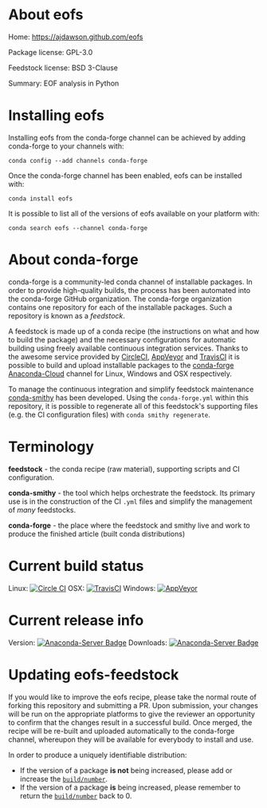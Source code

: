 About eofs
==========

Home: https://ajdawson.github.com/eofs

Package license: GPL-3.0

Feedstock license: BSD 3-Clause

Summary: EOF analysis in Python



Installing eofs
===============

Installing eofs from the conda-forge channel can be achieved by adding conda-forge to your channels with:

```
conda config --add channels conda-forge
```

Once the conda-forge channel has been enabled, eofs can be installed with:

```
conda install eofs
```

It is possible to list all of the versions of eofs available on your platform with:

```
conda search eofs --channel conda-forge
```


About conda-forge
=================

conda-forge is a community-led conda channel of installable packages.
In order to provide high-quality builds, the process has been automated into the
conda-forge GitHub organization. The conda-forge organization contains one repository 
for each of the installable packages. Such a repository is known as a *feedstock*.

A feedstock is made up of a conda recipe (the instructions on what and how to build
the package) and the necessary configurations for automatic building using freely
available continuous integration services. Thanks to the awesome service provided by
[CircleCI](https://circleci.com/), [AppVeyor](http://www.appveyor.com/)
and [TravisCI](https://travis-ci.org/) it is possible to build and upload installable
packages to the [conda-forge](https://anaconda.org/conda-forge)
[Anaconda-Cloud](http://docs.anaconda.org/) channel for Linux, Windows and OSX respectively.

To manage the continuous integration and simplify feedstock maintenance
[conda-smithy](http://github.com/conda-forge/conda-smithy) has been developed.
Using the ``conda-forge.yml`` within this repository, it is possible to regenerate all of
this feedstock's supporting files (e.g. the CI configuration files) with ``conda smithy regenerate``.


Terminology
===========

**feedstock** - the conda recipe (raw material), supporting scripts and CI configuration.

**conda-smithy** - the tool which helps orchestrate the feedstock.
                   Its primary use is in the construction of the CI ``.yml`` files
                   and simplify the management of *many* feedstocks.

**conda-forge** - the place where the feedstock and smithy live and work to
                  produce the finished article (built conda distributions)

Current build status
====================

Linux: [![Circle CI](https://circleci.com/gh/conda-forge/eofs-feedstock.svg?style=svg)](https://circleci.com/gh/conda-forge/eofs-feedstock)
OSX: [![TravisCI](https://travis-ci.org/conda-forge/eofs-feedstock.svg?branch=master)](https://travis-ci.org/conda-forge/eofs-feedstock) 
Windows: [![AppVeyor](https://ci.appveyor.com/api/projects/status/github/conda-forge/eofs-feedstock?svg=True)](https://ci.appveyor.com/project/conda-forge/eofs-feedstock/branch/master)

Current release info
====================
Version: [![Anaconda-Server Badge](https://anaconda.org/conda-forge/eofs/badges/version.svg)](https://anaconda.org/conda-forge/eofs)
Downloads: [![Anaconda-Server Badge](https://anaconda.org/conda-forge/eofs/badges/downloads.svg)](https://anaconda.org/conda-forge/eofs)


Updating eofs-feedstock
=======================

If you would like to improve the eofs recipe, please take the normal
route of forking this repository and submitting a PR. Upon submission, your changes will
be run on the appropriate platforms to give the reviewer an opportunity to confirm that the
changes result in a successful build. Once merged, the recipe will be re-built and uploaded
automatically to the conda-forge channel, whereupon they will be available for everybody to
install and use.

In order to produce a uniquely identifiable distribution:
 * If the version of a package **is not** being increased, please add or increase
   the [``build/number``](http://conda.pydata.org/docs/building/meta-yaml.html#build-number-and-string). 
 * If the version of a package **is** being increased, please remember to return
   the [``build/number``](http://conda.pydata.org/docs/building/meta-yaml.html#build-number-and-string)
   back to 0.
